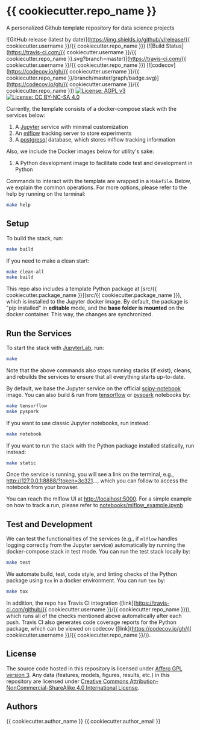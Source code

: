 # {{ cookiecutter.repo_name }}

A personalized Github template repository for data science projects

![GitHub release (latest by date)](https://img.shields.io/github/v/release/{{ cookiecutter.username }}/{{ cookiecutter.repo_name }}) [![Build Status](https://travis-ci.com/{{ cookiecutter.username }}/{{ cookiecutter.repo_name }}.svg?branch=master)](https://travis-ci.com/{{ cookiecutter.username }}/{{ cookiecutter.repo_name }}) [![codecov](https://codecov.io/gh/{{ cookiecutter.username }}/{{ cookiecutter.repo_name }}/branch/master/graph/badge.svg)](https://codecov.io/gh/{{ cookiecutter.username }}/{{ cookiecutter.repo_name }}) [![License: AGPL v3](https://img.shields.io/badge/License-AGPL%20v3-ff69b4.svg)](http://www.gnu.org/licenses/agpl-3.0) [![License: CC BY-NC-SA 4.0](https://img.shields.io/badge/License-CC%20BY--NC--SA%204.0-ff69b4.svg)](http://creativecommons.org/licenses/by-nc-sa/4.0/)

Currently, the template consists of a docker-compose stack with the services below:

1. A [Jupyter](https://jupyter.org/) service with minimal customization
2. An [mlflow](https://mlflow.org/) tracking server to store experiments
3. A [postgresql](https://www.postgresql.org/) database, which stores mlflow tracking information

Also, we include the Docker images below for utility's sake:

1. A Python development image to facilitate code test and development in Python

Commands to interact with the template are wrapped in a `Makefile`. Below, we explain the common operations. For more options, please refer to the help by running on the terminal:

```bash
make help
```

## Setup

To build the stack, run:

```bash
make build
```

If you need to make a clean start:

```bash
make clean-all
make build
```

This repo also includes a template Python package at [src/{{ cookiecutter.package_name }}](src/{{ cookiecutter.package_name }}), which is installed to the Jupyter docker image. By default, the package is "pip installed" in **editable** mode, and the **base folder is mounted** on the docker container. This way, the changes are synchronized.

## Run the Services

To start the stack with [JupyterLab](https://jupyterlab.readthedocs.io/en/stable/), run:

```bash
make
```

Note that the above commands also stops running stacks (if exist), cleans, and rebuilds the services to ensure that all everything starts up-to-date.

By default, we base the Jupyter service on the official [scipy-notebook](https://hub.docker.com/r/jupyter/scipy-notebook/tags) image. You can also build & run from [tensorflow](https://hub.docker.com/r/jupyter/tensorflow-notebook/tags) or [pyspark](https://hub.docker.com/r/jupyter/pyspark-notebook/tags) notebooks by:

```bash
make tensorflow
make pyspark
```

If you want to use classic Jupyter notebooks, run instead:

```bash
make notebook
```

If you want to run the stack with the Python package installed statically, run instead:

```bash
make static
```

Once the service is running, you will see a link on the terminal, e.g., http://127.0.0.1:8888/?token=3c321..., which you can follow to access the notebook from your browser.

You can reach the mlflow UI at [http://localhost:5000](http://localhost:5000). For a simple example on how to track a run, please refer to [notebooks/mlflow_example.ipynb](notebooks/mlflow_example.ipynb)

## Test and Development

We can test the functionalities of the services (e.g., if `mlflow` handles logging correctly from the Jupyter service) automatically by running the docker-compose stack in test mode. You can run the test stack locally by:

```bash
make test
```

We automate build, test, code style, and linting checks of the Python package using `tox` in a docker environment. You can run `tox` by:

```bash
make tox
```

In addition, the repo has Travis CI integration ([link](https://travis-ci.com/github/{{ cookiecutter.username }}/{{ cookiecutter.repo_name }})), which runs all of the checks mentioned above automatically after each push. Travis CI also generates code coverage reports for the Python package, which can be viewed on codecov ([link](https://codecov.io/gh/{{ cookiecutter.username }}/{{ cookiecutter.repo_name }}/)).

## License

The source code hosted in this repository is licensed under [Affero GPL version 3](https://www.gnu.org/licenses/agpl-3.0.en.html). Any data (features, models,  figures, results, etc.) in this repository are licensed under [Creative Commons Attribution-NonCommercial-ShareAlike 4.0 International License](http://creativecommons.org/licenses/by-nc-sa/4.0/).

## Authors

{{ cookiecutter.author_name }}
{{ cookiecutter.author_email }}
